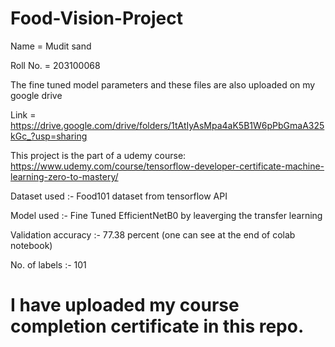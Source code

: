 # Food-Vision-Project

Name = Mudit sand

Roll No. = 203100068

The fine tuned model parameters and these files are also uploaded on my google drive

Link = https://drive.google.com/drive/folders/1tAtIyAsMpa4aK5B1W6pPbGmaA325kGc_?usp=sharing

This project is the part of a udemy course: https://www.udemy.com/course/tensorflow-developer-certificate-machine-learning-zero-to-mastery/

Dataset used :- Food101 dataset from tensorflow API

Model used :- Fine Tuned EfficientNetB0 by leaverging the transfer learning 

Validation accuracy :- 77.38 percent (one can see at the end of colab notebook)

No. of labels :- 101

# I have uploaded my course completion certificate in this repo.
